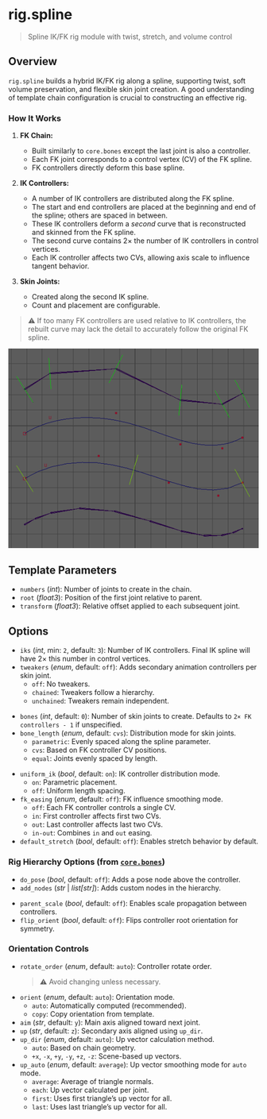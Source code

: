 # rig.spline

> Spline IK/FK rig module with twist, stretch, and volume control

## Overview

`rig.spline` builds a hybrid IK/FK rig along a spline, supporting twist, soft volume preservation, and flexible skin joint creation. A good understanding of template chain configuration is crucial to constructing an effective rig.

### How It Works

1. **FK Chain:**

   - Built similarly to `core.bones` except the last joint is also a controller.
   - Each FK joint corresponds to a control vertex (CV) of the FK spline.
   - FK controllers directly deform this base spline.

2. **IK Controllers:**

   - A number of IK controllers are distributed along the FK spline.
   - The start and end controllers are placed at the beginning and end of the spline; others are spaced in between.
   - These IK controllers deform a *second* curve that is reconstructed and skinned from the FK spline.
   - The second curve contains 2× the number of IK controllers in control vertices.
   - Each IK controller affects two CVs, allowing axis scale to influence tangent behavior.

3. **Skin Joints:**

   - Created along the second IK spline.
   - Count and placement are configurable.

> ⚠️ If too many FK controllers are used relative to IK controllers, the rebuilt curve may lack the detail to accurately follow the original FK spline.

![viewport example](img/spline_curves.png)

## Template Parameters

- `numbers` (*int*): Number of joints to create in the chain.
- `root` (*float3*): Position of the first joint relative to parent.
- `transform` (*float3*): Relative offset applied to each subsequent joint.

## Options

- `iks` (*int*, min: `2`, default: `3`): Number of IK controllers. Final IK spline will have 2× this number in control vertices.
- `tweakers` (*enum*, default: `off`): Adds secondary animation controllers per skin joint.
  - `off`: No tweakers.
  - `chained`: Tweakers follow a hierarchy.
  - `unchained`: Tweakers remain independent.
<!-- -->
- `bones` (*int*, default: `0`): Number of skin joints to create. Defaults to `2× FK controllers - 1` if unspecified.
- `bone_length` (*enum*, default: `cvs`): Distribution mode for skin joints.
  - `parametric`: Evenly spaced along the spline parameter.
  - `cvs`: Based on FK controller CV positions.
  - `equal`: Joints evenly spaced by length.
<!-- -->
- `uniform_ik` (*bool*, default: `on`): IK controller distribution mode.
  - `on`: Parametric placement.
  - `off`: Uniform length spacing.
- `fk_easing` (*enum*, default: `off`): FK influence smoothing mode.
  - `off`: Each FK controller controls a single CV.
  - `in`: First controller affects first two CVs.
  - `out`: Last controller affects last two CVs.
  - `in-out`: Combines `in` and `out` easing.
- `default_stretch` (*bool*, default: `off`): Enables stretch behavior by default.

### Rig Hierarchy Options (from [`core.bones`](../core/bones))

- `do_pose` (*bool*, default: `off`): Adds a pose node above the controller.
- `add_nodes` (*str* | *list[str]*): Adds custom nodes in the hierarchy.
<!-- -->
- `parent_scale` (*bool*, default: `off`): Enables scale propagation between controllers.
- `flip_orient` (*bool*, default: `off`): Flips controller root orientation for symmetry.

### Orientation Controls

- `rotate_order` (*enum*, default: `auto`): Controller rotate order.
  > ⚠️ Avoid changing unless necessary.
- `orient` (*enum*, default: `auto`): Orientation mode.
  - `auto`: Automatically computed (recommended).
  - `copy`: Copy orientation from template.
- `aim` (*str*, default: `y`): Main axis aligned toward next joint.
- `up` (*str*, default: `z`): Secondary axis aligned using `up_dir`.
- `up_dir` (*enum*, default: `auto`): Up vector calculation method.
  - `auto`: Based on chain geometry.
  - `+x`, `-x`, `+y`, `-y`, `+z`, `-z`: Scene-based up vectors.
- `up_auto` (*enum*, default: `average`): Up vector smoothing mode for `auto` mode.
  - `average`: Average of triangle normals.
  - `each`: Up vector calculated per joint.
  - `first`: Uses first triangle’s up vector for all.
  - `last`: Uses last triangle’s up vector for all.

